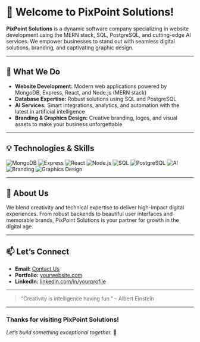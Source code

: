 # 👋 Welcome to PixPoint Solutions!

**PixPoint Solutions** is a dynamic software company specializing in website development using the MERN stack, SQL, PostgreSQL, and cutting-edge AI services. We empower businesses to stand out with seamless digital solutions, branding, and captivating graphic design.

---

## 🚀 What We Do

- **Website Development:** Modern web applications powered by MongoDB, Express, React, and Node.js (MERN stack)
- **Database Expertise:** Robust solutions using SQL and PostgreSQL
- **AI Services:** Smart integrations, analytics, and automation with the latest in artificial intelligence
- **Branding & Graphics Design:** Creative branding, logos, and visual assets to make your business unforgettable

---

## 💡 Technologies & Skills

![MongoDB](https://img.shields.io/badge/MongoDB-47A248?style=for-the-badge&logo=mongodb&logoColor=white)
![Express](https://img.shields.io/badge/Express.js-404D59?style=for-the-badge)
![React](https://img.shields.io/badge/React-20232A?style=for-the-badge&logo=react&logoColor=61DAFB)
![Node.js](https://img.shields.io/badge/Node.js-339933?style=for-the-badge&logo=nodedotjs&logoColor=white)
![SQL](https://img.shields.io/badge/SQL-336791?style=for-the-badge&logo=postgresql&logoColor=white)
![PostgreSQL](https://img.shields.io/badge/PostgreSQL-0064a5?style=for-the-badge&logo=postgresql&logoColor=white)
![AI](https://img.shields.io/badge/AI%20Services-ffce44?style=for-the-badge)
![Branding](https://img.shields.io/badge/Branding-0099ff?style=for-the-badge)
![Graphics Design](https://img.shields.io/badge/Graphics%20Design-f72585?style=for-the-badge)

---

## 👤 About Us

We blend creativity and technical expertise to deliver high-impact digital experiences. From robust backends to beautiful user interfaces and memorable brands, PixPoint Solutions is your partner for growth in the digital age.

---

## 📫 Let’s Connect

- **Email:** [Contact Us](mailto:your-email@example.com)
- **Portfolio:** [yourwebsite.com](https://yourwebsite.com)
- **LinkedIn:** [linkedin.com/in/yourprofile](https://linkedin.com/in/yourprofile)

---

> “Creativity is intelligence having fun.” – Albert Einstein

---

### Thanks for visiting PixPoint Solutions!  
*Let’s build something exceptional together.* 🚀
